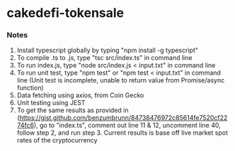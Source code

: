 # cakedefi-tokensale
 
### Notes
1. Install typescript globally by typing "npm install -g typescript"
2. To compile .ts to .js, type "tsc src/index.ts" in command line
3. To run index.js, type "node src/index.js < input.txt" in command line
4. To run unit test, type "npm test" or "npm test < input.txt" in command line (Unit test is incomplete, unable to return value from Promise/async function)
5. Data fetching using axios, from Coin Gecko
6. Unit testing using JEST
7. To get the same results as provided in (https://gist.github.com/benzumbrunn/84738476972c85614fe7520cf2274fc6), go to "index.ts", comment out line 11 & 12, uncomment line 40, follow step 2, and run step 3. Current results is base off live market spot rates of the cryptocurrency
